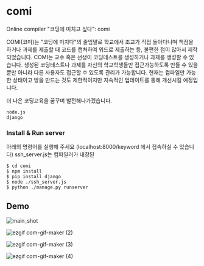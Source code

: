 # comi
Online compiler "코딩에 미치고 싶다": comi

COMI(코미)는 "코딩에 미치다"의 줄임말로 학교에서 조교가 직접 돌아다니며 책점을 하거나
과제를 제출할 때 코드를 캡쳐하여 워드로 제출하는 등, 불편한 점이 많아서 제작되었습니다.
COMI는 교수 혹은 선생이 코딩테스트를 생성하거나 과제를 생성할 수 있습니다. 
생성된 코딩테스트나 과제를 자신의 학교학생들만 접근가능하도록 만들 수 있을 뿐만 아니라
다른 사용자도 접근할 수 있도록 관리가 가능합니다.
현재는 컴파일만 가능한 상태이고 방을 만드는 것도 제한적이지만 지속적인 업데이트를 통해 개선시킬 예정입니다.

더 나은 코딩교육을 꿈꾸며 발전해나가겠습니다.

```
node.js
django
```

### Install & Run server

아래의 명령어를 실행해 주세요 (localhost:8000/keyword 에서 접속하실 수 있습니다)
ssh_server.js는 컴파일러가 내장된


```
$ cd comi
$ npm install
$ pip install django
$ node ./ssh_server.js
$ python ./manage.py runserver
```

## Demo

![main_shot](https://user-images.githubusercontent.com/37208901/114955908-a4adc000-9e98-11eb-8f51-e5b5af305805.gif)

![ezgif com-gif-maker (2)](https://user-images.githubusercontent.com/37208901/114959633-5c929b80-9ea0-11eb-883d-38a2a77607a7.gif)

![ezgif com-gif-maker (3)](https://user-images.githubusercontent.com/37208901/114959643-60262280-9ea0-11eb-8754-9f0b6f31a804.gif)

![ezgif com-gif-maker (4)](https://user-images.githubusercontent.com/37208901/114959646-62887c80-9ea0-11eb-81a6-c14a4ffb1f9a.gif)

